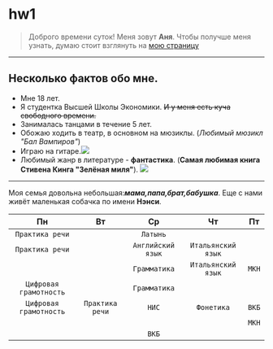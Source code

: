 # hw1
> Доброго времени суток! Меня зовут **Аня**. Чтобы получше меня узнать, думаю стоит взглянуть на [мою страницу](https://vk.com/id55625548)

***
## Несколько фактов обо мне.
* Мне 18 лет.
* Я студентка Высшей Школы Экономики. ~~И у меня есть куча свободного времени.~~
* Занималась танцами в течение 5 лет.
* Обожаю ходить в театр, в основном на мюзиклы. (*Любимый мюзикл "Бал Вампиров"*)
* Играю на гитаре.![](http://komuchto.es/wp-content/uploads/2017/10/obuchenie-igre-na-gitare.jpg)
* Любимый жанр в литературе - __фантастика__. (**Самая любимая книга Стивена Кинга "Зелёная миля"**). ![](http://android-ebook.ru/uploads/posts/2013-10/1382002157_stiven-king-zelenaya-milya.jpg)
***
Моя семья довольна небольшая:***мама,папа,брат,бабушка***. Еще с нами живёт маленькая собачка по имени __Нэнси__. 

        

| **Пн**    |**Вт**    | **Ср**    | **Чт**    | **Пт**    |
| :----------: | :----------: | :----------: | :----------: | :----------: |
| `Практика речи` |              | `Латынь` |              |           |
| `Практика речи`    |              | `Английский язык`    | `Итальянский язык`    |          |
|              |              | `Грамматика`    | `Итальянский язык`    | `МКН`    |
| `Цифровая грамотность`    |              | `Грамматика`    |              |          |                         
| `Цифровая грамотность`    | `Практика речи`    | `НИС`    | `Фонетика`    |     `ВКБ`     |
|              |              |          |              |`МКН`|
|          |          | `ВКБ`    |          |          |
